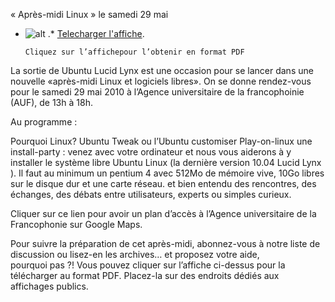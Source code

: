 
 « Après-midi Linux » le samedi 29 mai
* ![alt](https://raw.github.com/Dakarlug/site-datas/master/datas/29mai.png "") .*  [Telecharger l'affiche](https://raw.github.com/Dakarlug/site-datas/master/datas/29mai.pdf "").
    
      Cliquez sur l’affichepour l’obtenir en format PDF

La sortie de Ubuntu Lucid Lynx est une occasion pour se lancer dans une nouvelle «après-midi Linux et logiciels libres». On se donne rendez-vous pour le samedi 29 mai 2010 à l’Agence universitaire de la francophoinie (AUF), de 13h à 18h. 

Au programme :

Pourquoi Linux?
Ubuntu Tweak ou l’Ubuntu customiser
Play-on-linux
une install-party : venez avec votre ordinateur et nous vous aiderons à y installer le système libre Ubuntu Linux (la dernière version 10.04 Lucid Lynx ). Il faut au minimum un pentium 4 avec 512Mo de mémoire vive, 10Go libres sur le disque dur et une carte réseau.
et bien entendu des rencontres, des échanges, des débats entre utilisateurs, experts ou simples curieux.


Cliquer sur ce lien pour avoir un plan d’accès  à l’Agence universitaire de la Francophonie  sur Google Maps.

Pour suivre la préparation de cet après-midi, abonnez-vous à notre liste de discussion ou lisez-en les archives… et proposez votre aide, pourquoi pas ?!
Vous pouvez cliquer sur l’affiche ci-dessus pour la télécharger au format PDF. Placez-la sur des endroits dédiés aux affichages publics.

    
    
    



    



    



    



    



    



 
    
     